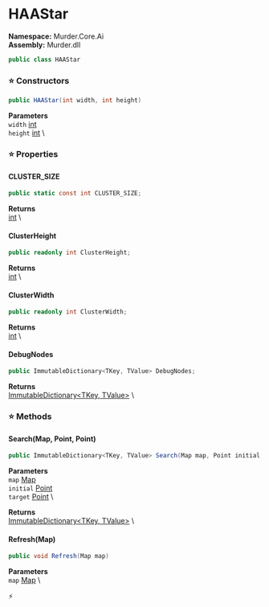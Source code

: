 # HAAStar

**Namespace:** Murder.Core.Ai \
**Assembly:** Murder.dll

```csharp
public class HAAStar
```

### ⭐ Constructors
```csharp
public HAAStar(int width, int height)
```

**Parameters** \
`width` [int](https://learn.microsoft.com/en-us/dotnet/api/System.Int32?view=net-7.0) \
`height` [int](https://learn.microsoft.com/en-us/dotnet/api/System.Int32?view=net-7.0) \

### ⭐ Properties
#### CLUSTER_SIZE
```csharp
public static const int CLUSTER_SIZE;
```

**Returns** \
[int](https://learn.microsoft.com/en-us/dotnet/api/System.Int32?view=net-7.0) \
#### ClusterHeight
```csharp
public readonly int ClusterHeight;
```

**Returns** \
[int](https://learn.microsoft.com/en-us/dotnet/api/System.Int32?view=net-7.0) \
#### ClusterWidth
```csharp
public readonly int ClusterWidth;
```

**Returns** \
[int](https://learn.microsoft.com/en-us/dotnet/api/System.Int32?view=net-7.0) \
#### DebugNodes
```csharp
public ImmutableDictionary<TKey, TValue> DebugNodes;
```

**Returns** \
[ImmutableDictionary\<TKey, TValue\>](https://learn.microsoft.com/en-us/dotnet/api/System.Collections.Immutable.ImmutableDictionary-2?view=net-7.0) \
### ⭐ Methods
#### Search(Map, Point, Point)
```csharp
public ImmutableDictionary<TKey, TValue> Search(Map map, Point initial, Point target)
```

**Parameters** \
`map` [Map](/Murder/Core/Map.html) \
`initial` [Point](/Murder/Core/Geometry/Point.html) \
`target` [Point](/Murder/Core/Geometry/Point.html) \

**Returns** \
[ImmutableDictionary\<TKey, TValue\>](https://learn.microsoft.com/en-us/dotnet/api/System.Collections.Immutable.ImmutableDictionary-2?view=net-7.0) \

#### Refresh(Map)
```csharp
public void Refresh(Map map)
```

**Parameters** \
`map` [Map](/Murder/Core/Map.html) \



⚡
